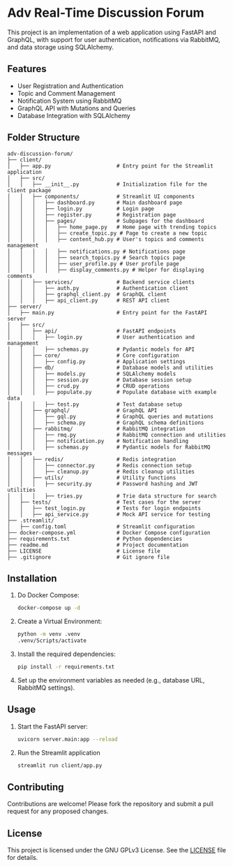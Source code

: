 # Adv Real-Time Discussion Forum

This project is an implementation of a web application using FastAPI and GraphQL, with support for user authentication, notifications via RabbitMQ, and data storage using SQLAlchemy.

## Features

- User Registration and Authentication
- Topic and Comment Management
- Notification System using RabbitMQ
- GraphQL API with Mutations and Queries
- Database Integration with SQLAlchemy

## Folder Structure

```
adv-discussion-forum/
├── client/
│   ├── app.py                     # Entry point for the Streamlit application
│   ├── src/
│   │   ├── __init__.py            # Initialization file for the client package
│   │   ├── components/            # Streamlit UI components
│   │   │   ├── dashboard.py       # Main dashboard page
│   │   │   ├── login.py           # Login page
│   │   │   ├── register.py        # Registration page
│   │   │   ├── pages/             # Subpages for the dashboard
│   │   │   │   ├── home_page.py   # Home page with trending topics
│   │   │   │   ├── create_topic.py # Page to create a new topic
│   │   │   │   ├── content_hub.py # User's topics and comments management
│   │   │   │   ├── notifications.py # Notifications page
│   │   │   │   ├── search_topics.py # Search topics page
│   │   │   │   ├── user_profile.py # User profile page
│   │   │   │   ├── display_comments.py # Helper for displaying comments
│   │   ├── services/              # Backend service clients
│   │   │   ├── auth.py            # Authentication client
│   │   │   ├── graphql_client.py  # GraphQL client
│   │   │   ├── api_client.py      # REST API client
├── server/
│   ├── main.py                    # Entry point for the FastAPI server
│   ├── src/
│   │   ├── api/                   # FastAPI endpoints
│   │   │   ├── login.py           # User authentication and management
│   │   │   ├── schemas.py         # Pydantic models for API
│   │   ├── core/                  # Core configuration
│   │   │   ├── config.py          # Application settings
│   │   ├── db/                    # Database models and utilities
│   │   │   ├── models.py          # SQLAlchemy models
│   │   │   ├── session.py         # Database session setup
│   │   │   ├── crud.py            # CRUD operations
│   │   │   ├── populate.py        # Populate database with example data
│   │   │   ├── test.py            # Test database setup
│   │   ├── graphql/               # GraphQL API
│   │   │   ├── gql.py             # GraphQL queries and mutations
│   │   │   ├── schema.py          # GraphQL schema definitions
│   │   ├── rabbitmq/              # RabbitMQ integration
│   │   │   ├── rmq.py             # RabbitMQ connection and utilities
│   │   │   ├── notification.py    # Notification handling
│   │   │   ├── schemas.py         # Pydantic models for RabbitMQ messages
│   │   ├── redis/                 # Redis integration
│   │   │   ├── connector.py       # Redis connection setup
│   │   │   ├── cleanup.py         # Redis cleanup utilities
│   │   ├── utils/                 # Utility functions
│   │   │   ├── security.py        # Password hashing and JWT utilities
│   │   │   ├── tries.py           # Trie data structure for search
│   ├── tests/                     # Test cases for the server
│   │   ├── test_login.py          # Tests for login endpoints
│   │   ├── api_service.py         # Mock API service for testing
├── .streamlit/
│   ├── config.toml                # Streamlit configuration
├── docker-compose.yml             # Docker Compose configuration
├── requirements.txt               # Python dependencies
├── readme.md                      # Project documentation
├── LICENSE                        # License file
├── .gitignore                     # Git ignore file
```

## Installation

1. Do Docker Compose:
   ```bash
   docker-compose up -d
   ```

2. Create a Virtual Environment:
   ```bash
   python -m venv .venv
   .venv/Scripts/activate
   ```

2. Install the required dependencies:
   ```bash
   pip install -r requirements.txt
   ```

3. Set up the environment variables as needed (e.g., database URL, RabbitMQ settings).

## Usage

1. Start the FastAPI server:
   ```bash
   uvicorn server.main:app --reload
   ```

2. Run the Streamlit application
   ```bash
   streamlit run client/app.py
   ```

## Contributing

Contributions are welcome! Please fork the repository and submit a pull request for any proposed changes.

## License

This project is licensed under the GNU GPLv3 License. See the [LICENSE](LICENSE) file for details.
